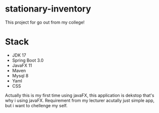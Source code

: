 # stationary-inventory
This project for go out from my college!

# Stack
- JDK 17
- Spring Boot 3.0
- JavaFX 11
- Maven
- Mysql 8
- Yaml
- CSS

Actually this is my first time using javaFX, this application is dekstop that's why i using javaFX.
Requirement from my lecturer acutally just simple app, but i want to chellenge my self.
